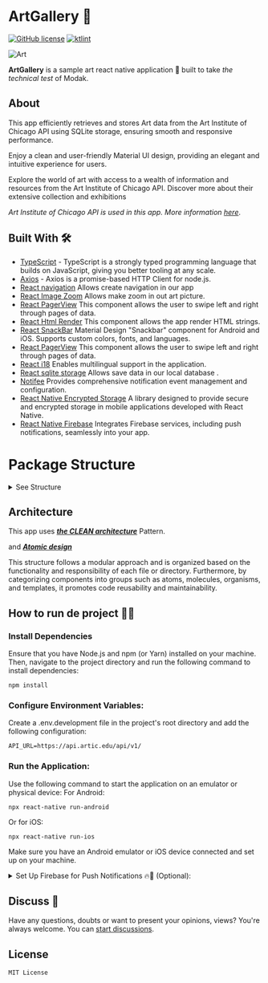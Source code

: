 # ArtGallery 🎨  

[![GitHub license](https://img.shields.io/badge/License-MIT-blue.svg)](LICENSE)
[![ktlint](https://img.shields.io/badge/code%20style-%E2%9D%A4-FF4081.svg)](https://ktlint.github.io/)

![Art](https://github.com/nicolasvc/ArtGallery/assets/40839023/e63a8228-428e-4ffd-99bd-c2fd109c5180)

**ArtGallery** is a sample art react native application 📱 built to  take *the technical test* of Modak. 


## About
This app efficiently retrieves and stores Art data from the Art Institute of Chicago API using SQLite storage, ensuring smooth and responsive performance.

Enjoy a clean and user-friendly Material UI design, providing an elegant and intuitive experience for users.

Explore the world of art with access to a wealth of information and resources from the Art Institute of Chicago API. Discover more about their extensive collection and exhibitions


*Art Institute of Chicago  API is used in this app. More information  [here](https://api.artic.edu/docs/#collections-2)*.

## Built With 🛠
- [TypeScript](https://www.typescriptlang.org) - TypeScript is a strongly typed programming language that builds on JavaScript, giving you better tooling at any scale.
- [Axios](https://axios-http.com/docs/intro) - Axios is a promise-based HTTP Client for node.js.
- [React navigation](https://reactnavigation.org) Allows create navigation in our app
- [React Image Zoom](https://www.npmjs.com/package/react-native-image-zoom-viewer) Allows make zoom in out art picture.
- [React PagerView](https://github.com/callstack/react-native-pager-view) This component allows the user to swipe left and right through pages of data.
- [React Html Render](https://meliorence.github.io/react-native-render-html/) This component allows the app render HTML strings.
- [React SnackBar](https://www.npmjs.com/package/react-native-snackbar) Material Design "Snackbar" component for Android and iOS. Supports custom colors, fonts, and languages.
- [React PagerView](https://github.com/callstack/react-native-pager-view) This component allows the user to swipe left and right through pages of data.
- [React i18](https://www.npmjs.com/package/react-i18next)  Enables multilingual support in the application.
- [React sqlite storage](https://www.npmjs.com/package/react-native-sqlite-storage) Allows save data in our local database .
- [Notifee](https://notifee.app)  Provides comprehensive notification event management and configuration.
- [React Native Encrypted Storage](https://www.npmjs.com/package/react-native-encrypted-storage)  A library designed to provide secure and encrypted storage in mobile applications developed with React Native.
- [React Native Firebase](https://rnfirebase.io) Integrates Firebase services, including push notifications, seamlessly into your app.


# Package Structure

<details>

<summary>See Structure</summary>

 ```
..
└── src
    ├── assets
    │   ├── constants      # Constans
    │   ├── fonts          # Fonts
    │   ├── images         # Images
    │   └── lottie         # Animation Lottie
    │
    ├── components
    │   ├── atoms          # Atomics components
    │   ├── molecules      # Molecular components
    │   ├── organisms      # Organisms components
    │   ├── templates      # Templates components
    │
    ├── dataSource
    │   ├── local          # Local data source
    │   └── remote         # Remote data source
    │
    ├── di
    │   ├── ModuleDI       # Module Dependency Injection
    │
    ├── hooks
    │   ├── useDetailArt   # Hook related with detail art.
    │   ├── useFavoriteArt # Hook related with favorite art.
    │   └── useListArtRemote # Hook related with remote list art.
    │
    ├── i18n
    │   ├── en             # Translate english
    │   └── i18n           # Configuration internan
    │
    ├── navigation
    │   ├── NavigationView # Configuration navigation
    │
    ├── repository
    │   ├── RepositoryArt  # Repository art
    │
    ├── screens
    │   ├── DetailArt      # Screen detail art
    │   ├── FavoriteArt    # Screen favorite art
    │   └── ListArt        # Screen list art
    │
    ├── services
    │   ├── database       # Service database
    │   └── server         # Service server
```
</details>

## Architecture

This app uses [***the CLEAN architecture***](https://medium.com/bancolombia-tech/clean-architecture-aislando-los-detalles-4f9530f35d7a) Pattern.

and [***Atomic design***](https://medium.com/timeless/atomic-design-with-react-native-7259a8bdabbe)

This structure follows a modular approach and is organized based on the functionality and responsibility of each file or directory. Furthermore, by categorizing components into groups such as atoms, molecules, organisms, and templates, it promotes code reusability and maintainability.

## How to run de project 🏃🏽

### Install Dependencies
Ensure that you have Node.js and npm (or Yarn) installed on your machine. Then, navigate to the project directory and run the following command to install dependencies:
```
npm install
```

### Configure Environment Variables: 
Create a .env.development file in the project's root directory and add the following configuration:
```
API_URL=https://api.artic.edu/api/v1/
```
### Run the Application: 
Use the following command to start the application on an emulator or physical device:
For Android:

```
npx react-native run-android
```
Or for iOS:
```
npx react-native run-ios
```
Make sure you have an Android emulator or iOS device connected and set up on your machine.

<details>

<summary>Set Up Firebase for Push Notifications 🔥💬 (Optional):</summary>

If you want to enable push notifications, start by creating a project on Firebase at Firebase Console.
1. Add your Android app in Firebase and make sure to use the same package name as in your React Native project (e.g., com.artgallery).
2. Download the google-services.json file provided by Firebase after adding the Android app.
3. Place the google-services.json file in the following path in your React Native project: ArtGallery/android/app.
   
With these additional steps, you'll be able to configure your project to receive push notifications through Firebase. Be sure to follow Firebase's documentation for more details on how to set up and send push notifications in your app.

https://github.com/nicolasvc/ArtGallery/assets/40839023/c73a871e-1dfd-404b-9363-1944b393bf53
</details>


## Discuss 💬

Have any questions, doubts or want to present your opinions, views? You're always welcome. You can [start discussions](https://github.com/nicolasvc/ArtGallery/issues).



## License
```
MIT License

```

